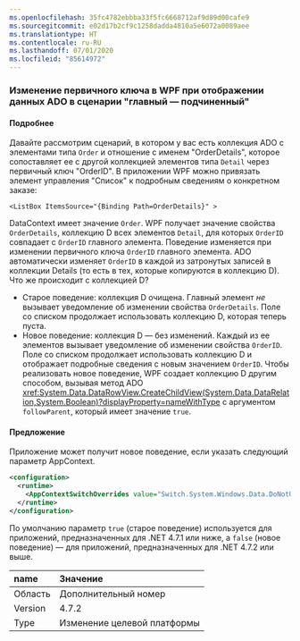 ```yaml
---
ms.openlocfilehash: 35fc4782ebbba33f5fc6668712af9d89d00cafe9
ms.sourcegitcommit: e02d17b2cf9c1258dadda4810a5e6072a0089aee
ms.translationtype: HT
ms.contentlocale: ru-RU
ms.lasthandoff: 07/01/2020
ms.locfileid: "85614972"
---
```

### <a name="wpf-changing-a-primary-key-when-displaying-ado-data-in-a-masterdetail-scenario"></a>Изменение первичного ключа в WPF при отображении данных ADO в сценарии "главный — подчиненный"

#### <a name="details"></a>Подробнее

Давайте рассмотрим сценарий, в котором у вас есть коллекция ADO с элементами типа `Order` и отношение с именем &quot;OrderDetails&quot;, которое сопоставляет ее с другой коллекцией элементов типа `Detail` через первичный ключ &quot;OrderID&quot;. В приложении WPF можно привязать элемент управления "Список" к подробным сведениям о конкретном заказе:

```xaml
<ListBox ItemsSource="{Binding Path=OrderDetails}" >
```

DataContext имеет значение `Order`. WPF получает значение свойства `OrderDetails`, коллекцию D всех элементов `Detail`, для которых `OrderID` совпадает с `OrderID` главного элемента. Поведение изменяется при изменении первичного ключа `OrderID` главного элемента. ADO автоматически изменяет `OrderID` в каждой из затронутых записей в коллекции Details (то есть в тех, которые копируются в коллекцию D).  Что же происходит с коллекцией D?

- Старое поведение: коллекция D очищена. Главный элемент *не* вызывает уведомление об изменении свойства `OrderDetails`. Поле со списком продолжает использовать коллекцию D, которая теперь пуста.
- Новое поведение:  коллекция D — без изменений. Каждый из ее элементов вызывает уведомление об изменении свойства `OrderID`. Поле со списком продолжает использовать коллекцию D и отображает подробные сведения с новым значением `OrderID`. Чтобы реализовать новое поведение, WPF создает коллекцию D другим способом, вызывая метод ADO <xref:System.Data.DataRowView.CreateChildView(System.Data.DataRelation,System.Boolean)?displayProperty=nameWithType> с аргументом `followParent`, который имеет значение `true`.

#### <a name="suggestion"></a>Предложение

Приложение может получит новое поведение, если указать следующий параметр AppContext.

```xml
<configuration>
  <runtime>
    <AppContextSwitchOverrides value="Switch.System.Windows.Data.DoNotUseFollowParentWhenBindingToADODataRelation=false"/>
  </runtime>
</configuration>
```

По умолчанию параметр `true` (старое поведение) используется для приложений, предназначенных для .NET 4.7.1 или ниже, а `false` (новое поведение) — для приложений, предназначенных для .NET 4.7.2 или выше.

| name    | Значение       |
|:--------|:------------|
| Область   | Дополнительный номер       |
| Version | 4.7.2       |
| Type    | Изменение целевой платформы |
